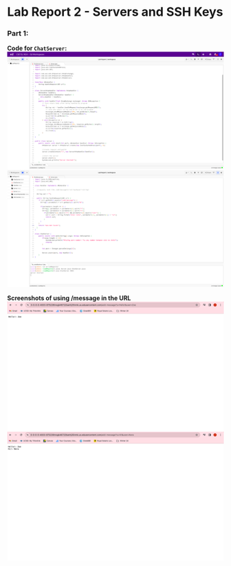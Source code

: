 # Lab Report 2 - Servers and SSH Keys

### Part 1:

**Code for `ChatServer`:**
![Image](ServerjavaScreenshot.png)
![Image](ChatServerjavaScreenshot.png)

**Screenshots of using /message in the URL**
![Image](Message1.png)
![Image](Message2.png)
